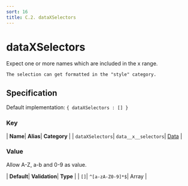 ```yaml
---
sort: 16
title: C.2. dataXSelectors
---
```

# dataXSelectors

Expect one or more names which are included in the x range.

```note
The selection can get formatted in the "style" category.
```


## Specification

Default implementation: ```{ dataXSelectors : [] }```

### Key

| **Name**| **Alias**| **Category** |
| ```dataXSelectors```| ```data__x__selectors```| [Data](../options/#data) |

### Value

Allow A-Z, a-b and 0-9 as value.

| **Default**| **Validation**| **Type** |
| ```[]```| ```^[a-zA-Z0-9]*$```| Array |



